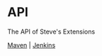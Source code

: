# API
The API of Steve's Extensions

[Maven](https://repo.stev.gq) | [Jenkins](https://jenkins.stev.gq/job/StevesExtensions-API)